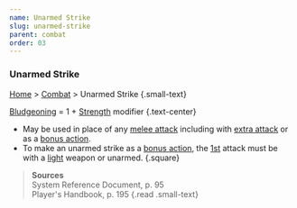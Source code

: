 ```yaml
---
name: Unarmed Strike
slug: unarmed-strike
parent: combat
order: 03
---
```

### Unarmed Strike
[Home](dm-operations-center) > [Combat](combat) > Unarmed Strike {.small-text}

[Bludgeoning](damage-type) = 1 + [Strength](strength) modifier {.text-center}

- May be used in place of any [melee attack](melee-attack) including with [extra attack](extra-attack) or as a [bonus action](bonus-action).
- To make an unarmed strike as a [bonus action](bonus-action), the [1st](actions) attack must be with a [light](weapon-properties) weapon or unarmed.
{.square}

> **Sources** <br/>
> System Reference Document, p. 95<br/>
> Player's Handbook, p. 195
{.read .small-text}
